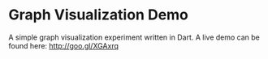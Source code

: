 Graph Visualization Demo
========================
A simple graph visualization experiment written in Dart.
A live demo can be found here: http://goo.gl/XGAxrq